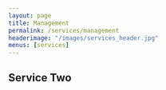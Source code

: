 ```yaml
---
layout: page
title: Management
permalink: /services/management
headerimage: "/images/services_header.jpg"
menus: [services]
---
```


## Service Two